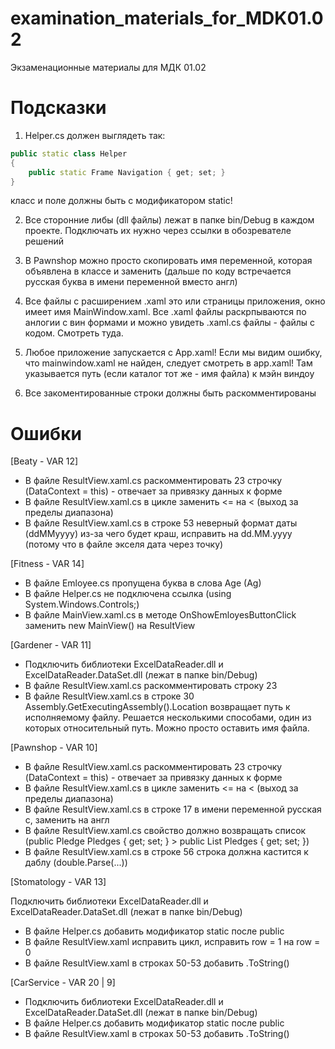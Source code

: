 # examination_materials_for_MDK01.02
Экзаменационные материалы для МДК 01.02

# Подсказки
1) Helper.cs должен выглядеть так:

```cpp
public static class Helper
{
    public static Frame Navigation { get; set; }
}
```

класс и поле должны быть с модификатором static! 

2) Все сторонние либы (dll файлы) лежат в папке bin/Debug в каждом проекте. Подключать их нужно через ссылки в обозревателе решений

3) В Pawnshop можно просто скопировать имя переменной, которая объявлена в классе и заменить (дальше по коду встречается русская буква в имени переменной вместо англ)

4) Все файлы с расширением .xaml это или страницы приложения, окно имеет имя MainWindow.xaml. Все .xaml файлы раскрпываются по анлогии с вин формами и можно увидеть .xaml.cs файлы - файлы с кодом. Смотреть туда.

5) Любое приложение запускается с App.xaml! Если мы видим ошибку, что mainwindow.xaml не найден, следует смотреть в app.xaml! Там указывается путь (если каталог тот же - имя файла) к мэйн виндоу  

6) Все закоментированные строки должны быть раскомментированы 

# Ошибки

[Beaty - VAR 12]

- В файле ResultView.xaml.cs раскомментировать 23 строчку (DataContext = this) - отвечает за привязку данных к форме
- В файле ResultView.xaml.cs в цикле заменить <= на < (выход за пределы диапазона)
- В файле ResultView.xaml.cs в строке 53 неверный формат даты (ddMMyyyy) из-за чего будет краш, исправить на dd.MM.yyyy (потому что в файле экселя дата через точку)

[Fitness - VAR 14]
 
- В файле Emloyee.cs пропущена буква в слова Age (Ag)
- В файле Helper.cs не подключена ссылка (using System.Windows.Controls;)
- В файле MainView.xaml.cs в методе OnShowEmloyesButtonClick заменить new MainView() на ResultView

[Gardener - VAR 11]

- Подключить библиотеки ExcelDataReader.dll и ExcelDataReader.DataSet.dll (лежат в папке bin/Debug)
- В файле ResultView.xaml.cs раскомментировать строку 23 
- В файле ResultView.xaml.cs в строке 30 Assembly.GetExecutingAssembly().Location возвращает путь к исполняемому файлу. Решается несколькими способами, один из которых относительный путь. Можно просто оставить имя файла. 

[Pawnshop - VAR 10]

- В файле ResultView.xaml.cs раскомментировать 23 строчку (DataContext = this) - отвечает за привязку данных к форме
- В файле ResultView.xaml.cs в цикле заменить <= на < (выход за пределы диапазона)
- В файле ResultView.xaml.cs в строке 17 в имени переменной русская с, заменить на англ
- В файле ResultView.xaml.cs свойство должно возвращать список (public Pledge Pledges { get; set; } > public List<Pledge> Pledges { get; set; })
- В файле ResultView.xaml.cs в строке 56 строка должна кастится к даблу (double.Parse(...))

[Stomatology - VAR 13]

Подключить библиотеки ExcelDataReader.dll и ExcelDataReader.DataSet.dll (лежат в папке bin/Debug)
- В файле Helper.cs добавить модификатор static после public
- В файле ResultView.xaml исправить цикл, исправить row = 1 на row = 0
- В файле ResultView.xaml в строках 50-53 добавить .ToString()

[CarService - VAR 20 | 9]

- Подключить библиотеки ExcelDataReader.dll и ExcelDataReader.DataSet.dll (лежат в папке bin/Debug)
- В файле Helper.cs добавить модификатор static после public
- В файле ResultView.xaml в строках 50-53 добавить .ToString()
